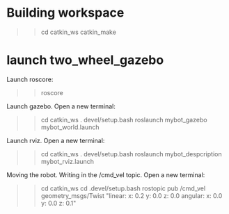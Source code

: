 # Building workspace
>> cd catkin_ws
>> catkin_make

# launch two_wheel_gazebo
Launch roscore:
>> roscore

Launch gazebo. Open a new terminal:
>> cd catkin_ws
>> . devel/setup.bash
>> roslaunch mybot_gazebo mybot_world.launch

Launch rviz. Open a new terminal:
>> cd catkin_ws
>> . devel/setup.bash
>> roslaunch mybot_despcription mybot_rviz.launch

Moving the robot. Writing in the /cmd_vel topic.
Open a new terminal:
>> cd catkin_ws
>> cd .devel/setup.bash
>> rostopic pub /cmd_vel geometry_msgs/Twist "linear:
  x: 0.2
  y: 0.0
  z: 0.0
angular:
  x: 0.0
  y: 0.0
  z: 0.1"

